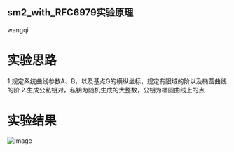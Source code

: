## sm2_with_RFC6979实验原理
wangqi
# 实验思路
1.规定系统曲线参数A、B，以及基点G的横纵坐标，规定有限域的阶以及椭圆曲线的阶
2.生成公私钥对，私钥为随机生成的大整数，公钥为椭圆曲线上的点
# 实验结果
![image](https://user-images.githubusercontent.com/105595347/179395633-08514573-04b4-4fbb-b83a-b6fdd73efaf9.png)
